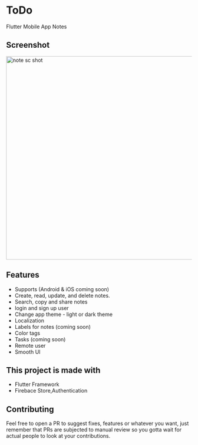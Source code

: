 # ToDo
 Flutter Mobile App Notes

## Screenshot


<img width="552" alt="note sc shot" src="https://github.com/user-attachments/assets/319c84fb-58cd-408b-9403-dd8fea94d905">


## Features
- Supports (Android & iOS coming soon)
- Create, read, update, and delete notes.
- Search, copy and share notes
- login and sign up user
- Change app theme - light or dark theme
- Localization
- Labels for notes (coming soon)
- Color tags
- Tasks (coming soon)
- Remote user
- Smooth UI



## This project is made with
- Flutter Framework
- Firebace Store,Authentication

## Contributing

Feel free to open a PR to suggest fixes, features or whatever you want, just remember that PRs are subjected to manual review so you gotta wait for actual people to look at your contributions.


 

